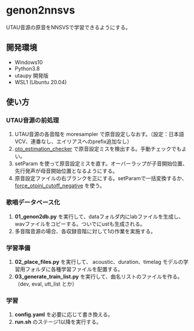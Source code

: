 # genon2nnsvs
 UTAU音源の原音をNNSVSで学習できるようにする。

## 開発環境

- Windows10
- Python3.8
- utaupy 開発版
- WSL1 (Ubuntu 20.04)

## 使い方

### UTAU音源の前処理

1. UTAU音源の各音階を moresampler で原音設定しなおす。（設定：日本語VCV、連番なし、エイリアスへのprefix追加なし）
2. [oto_estimation_checker](https://github.com/oatsu-gh/oto_estimation_checker) で原音設定ミスを検出する。手動チェックでもよい。
3. setParam を使って原音設定ミスを直す。オーバーラップが子音開始位置、先行発声が母音開始位置となるようにする。
4. 原音設定ファイルの右ブランクを正にする。setParamで一括変換するか、[force_otoini_cutoff_negative](https://github.com/oatsu-gh/oto2lab/tree/master/tool/force_otoini_cutoff_negative) を使う。

### 歌唱データベース化

1. **01_genon2db.py** を実行して、dataフォルダ内にlabファイルを生成し、wavファイルをコピーする。ついでにustも生成される。
2. 多音階音源の場合、各収録音階に対して1の作業を実施する。

### 学習準備

1. **02_place_files.py** を実行して、 acoustic、duration、timelag モデルの学習用フォルダに各種学習ファイルを配置する。
2. **03_generate_train_list.py** を実行して、曲名リストのファイルを作る。（dev, eval, utt_list とか）

### 学習

1. **config.yaml** を必要に応じて書き換える。
2. **run.sh** のステージ1以降を実行する。
